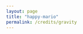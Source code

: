 ```yaml
---
layout: page
title: "happy-mario"
permalink: /credits/gravity
---
```

<canvas data-v-2b5f3470="" class="rocks" width="1560" height="1540"></canvas>
<script data-v-2b5f3470="" id="vs-rocks" type="notjs">
    precision mediump float;
    attribute vec4 position;
    varying vec2 rockUv;
    varying vec2 uv;
    varying mat2 rotation;
    uniform float time;
    uniform float angle;
    uniform vec2 offset;
    uniform vec2 resolution;

    mat2 rotate(float angle) {
      float s = sin(angle);
      float c = cos(angle);

      return mat2(
        c, -s,
        s, c
      );
    }

    void main() {
      float aspectRatio = resolution.y / resolution.x;
      vec2 pos = position.xy;
      rotation = rotate(angle);
      pos *= rotation;
      pos.x *= aspectRatio;
      vec2 adjOffset = vec2(offset.x * aspectRatio, offset.y);

      gl_Position = vec4(pos * 1.01 + adjOffset, 0, 1.0);
      rockUv = position.xy * 2.0 - .5;
    }
  </script>

<script data-v-2b5f3470="" id="fs-rocks" type="notjs">
    precision mediump float;

    varying mat2 rotation;
    varying vec2 rockUv;
    varying vec2 uv;

    uniform vec2 resolution;
    uniform float time;
    uniform sampler2D rock;
    uniform float angle;
    uniform vec2 offset;
    uniform vec2 rocksPos[4];

    void main() {
      vec2 uv = gl_FragCoord.xy / resolution - .5;
      uv.x *= resolution.x / resolution.y;

      vec4 color = texture2D(rock, rockUv * 2.0);

      color.rgb *= clamp(1.0 - distance(uv - .03, offset / 2.0) * 8.5, .20, 1.2);

      for (int i = 0; i < 4; i++) {
        vec2 rockShadow = vec2(rocksPos[i].x, rocksPos[i].y - .08) / 2.0;
        color.rgb *=  clamp(distance(uv, rockShadow) * 14.0, 0.5, 1.35) * vec3(1.0, .92, .91);
      }

      gl_FragColor = color;
    }
  </script>
  <script data-v-2b5f3470="" id="vs-post" type="notjs">
    precision mediump float;
    attribute vec2 position;
    uniform vec2 resolution;
    varying vec2 uv;

    void main() {
      uv = position;
      gl_Position = vec4(position, 0., 1.);
    }
  </script>
  <script data-v-2b5f3470="" id="fs-post" type="notjs">
    precision mediump float;
    uniform sampler2D scene;
    uniform sampler2D bg;
    uniform vec2 resolution;
    uniform float time;
    varying vec2 uv;

    float invLerp(float a, float b, float v) {
      return (v - a) / (b - a);
    }

    float rand(vec2 co){
      return fract(sin(dot(co, vec2(12.9898, 78.233))) * 43758.5453);
    }

    void main() {
      vec2 adjUv = uv / 2.0 + .5;

      vec2 bgUv = vec2(adjUv.x * min(resolution.x / resolution.y, 1.0), adjUv.y);
      vec2 heatUv = bgUv + smoothstep(0., .6, uv.y + .6) * .005 * sin(time * .8 + (uv.y + 1.0) * 8.5);

      vec4 bgColor = texture2D(bg, heatUv);

      float fogOpacity = .56 * max(0., invLerp(-.8, -1.0, -1.0 * uv.y - 1.8));
      fogOpacity *= 1.1 - step(-.8, uv.y);

      vec4 sceneColor = texture2D(scene, adjUv);
      float shadowColor = fogOpacity * texture2D(scene, vec2(adjUv.x, adjUv.y * -1.0) + vec2(0.0, .2)).a;
      bgColor.rgb *= 1.0 - shadowColor;

      vec4 color = mix(bgColor, sceneColor, sceneColor.a);

      gl_FragColor = color;
    }
  </script>